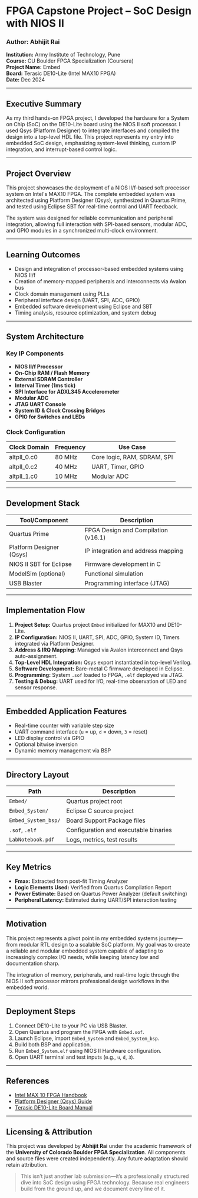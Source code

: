 # FPGA Capstone Project – SoC Design with NIOS II

### Author: Abhijit Rai

**Institution:** Army Institute of Technology, Pune  
**Course:** CU Boulder FPGA Specialization (Coursera)  
**Project Name:** Embed  
**Board:** Terasic DE10-Lite (Intel MAX10 FPGA)  
**Date:** Dec 2024  

---

## Executive Summary

As my third hands-on FPGA project, I developed the hardware for a System on Chip (SoC) on the DE10-Lite board using the NIOS II soft processor. I used Qsys (Platform Designer) to integrate interfaces and compiled the design into a top-level HDL file. This project represents my entry into embedded SoC design, emphasizing system-level thinking, custom IP integration, and interrupt-based control logic.

---

## Project Overview

This project showcases the deployment of a NIOS II/f-based soft processor system on Intel's MAX10 FPGA. The complete embedded system was architected using Platform Designer (Qsys), synthesized in Quartus Prime, and tested using Eclipse SBT for real-time control and UART feedback.

The system was designed for reliable communication and peripheral integration, allowing full interaction with SPI-based sensors, modular ADC, and GPIO modules in a synchronized multi-clock environment.

---

## Learning Outcomes

- Design and integration of processor-based embedded systems using NIOS II/f  
- Creation of memory-mapped peripherals and interconnects via Avalon bus  
- Clock domain management using PLLs  
- Peripheral interface design (UART, SPI, ADC, GPIO)  
- Embedded software development using Eclipse and SBT  
- Timing analysis, resource optimization, and system debug  

---

## System Architecture

### Key IP Components

- **NIOS II/f Processor**  
- **On-Chip RAM / Flash Memory**  
- **External SDRAM Controller**  
- **Interval Timer (1ms tick)**  
- **SPI Interface for ADXL345 Accelerometer**  
- **Modular ADC**  
- **JTAG UART Console**  
- **System ID & Clock Crossing Bridges**  
- **GPIO for Switches and LEDs**

### Clock Configuration

| Clock Domain    | Frequency | Use Case                    |
|-----------------|-----------|-----------------------------|
| altpll_0.c0     | 80 MHz    | Core logic, RAM, SDRAM, SPI |
| altpll_0.c2     | 40 MHz    | UART, Timer, GPIO           |
| altpll_1.c0     | 10 MHz    | Modular ADC                 |

---

## Development Stack

| Tool/Component           | Description                         |
|--------------------------|-------------------------------------|
| Quartus Prime            | FPGA Design and Compilation (v16.1) |
| Platform Designer (Qsys) | IP integration and address mapping  |
| NIOS II SBT for Eclipse  | Firmware development in C           |
| ModelSim (optional)      | Functional simulation               |
| USB Blaster              | Programming interface (JTAG)        |

---

## Implementation Flow

1. **Project Setup:** Quartus project `Embed` initialized for MAX10 and DE10-Lite.  
2. **IP Configuration:** NIOS II, UART, SPI, ADC, GPIO, System ID, Timers integrated via Platform Designer.  
3. **Address & IRQ Mapping:** Managed via Avalon interconnect and Qsys auto-assignment.  
4. **Top-Level HDL Integration:** Qsys export instantiated in top-level Verilog.  
5. **Software Development:** Bare-metal C firmware developed in Eclipse.  
6. **Programming:** System `.sof` loaded to FPGA, `.elf` deployed via JTAG.  
7. **Testing & Debug:** UART used for I/O, real-time observation of LED and sensor response.  

---

## Embedded Application Features

- Real-time counter with variable step size  
- UART command interface (`u` = up, `d` = down, `3` = reset)  
- LED display control via GPIO  
- Optional bitwise inversion  
- Dynamic memory management via BSP  

---

## Directory Layout

| Path                | Description                           |
|---------------------|---------------------------------------|
| `Embed/`            | Quartus project root                  |
| `Embed_System/`     | Eclipse C source project              |
| `Embed_System_bsp/` | Board Support Package files           |
| `.sof`, `.elf`      | Configuration and executable binaries |
| `LabNotebook.pdf`   | Logs, metrics, test results           |

---

## Key Metrics

- **Fmax:** Extracted from post-fit Timing Analyzer  
- **Logic Elements Used:** Verified from Quartus Compilation Report  
- **Power Estimate:** Based on Quartus Power Analyzer (default switching)  
- **Peripheral Latency:** Estimated during UART/SPI interaction testing  

---

## Motivation

This project represents a pivot point in my embedded systems journey—from modular RTL design to a scalable SoC platform. My goal was to create a reliable and modular embedded system capable of adapting to increasingly complex I/O needs, while keeping latency low and documentation sharp.

The integration of memory, peripherals, and real-time logic through the NIOS II soft processor mirrors professional design workflows in the embedded world.

---

## Deployment Steps

1. Connect DE10-Lite to your PC via USB Blaster.  
2. Open Quartus and program the FPGA with `Embed.sof`.  
3. Launch Eclipse, import `Embed_System` and `Embed_System_bsp`.  
4. Build both BSP and application.  
5. Run `Embed_System.elf` using NIOS II Hardware configuration.  
6. Open UART terminal and test inputs (e.g., `u`, `d`, `3`).  

---

## References

- [Intel MAX 10 FPGA Handbook](https://www.intel.com/content/www/us/en/programmable/products/fpga/max-series/max-10/support.html)  
- [Platform Designer (Qsys) Guide](https://www.intel.com/content/dam/www/programmable/us/en/pdfs/literature/tt/tt_qsys_intro.pdf)  
- [Terasic DE10-Lite Board Manual](https://www.terasic.com.tw/cgi-bin/page/archive.pl?Language=English&CategoryNo=165&No=1046)  

---

## Licensing & Attribution

This project was developed by **Abhijit Rai** under the academic framework of the **University of Colorado Boulder FPGA Specialization**. All components and source files were created independently. Any future adaptation should retain attribution.

> This isn’t just another lab submission—it’s a professionally structured dive into SoC design using FPGA technology. Because real engineers build from the ground up, and we document every line of it.
